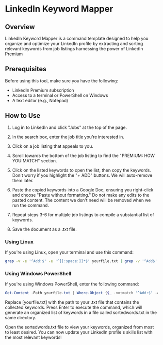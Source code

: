 # LinkedIn Keyword Mapper

## Overview

LinkedIn Keyword Mapper is a command template designed to help you organize and optimize your LinkedIn profile by extracting and sorting relevant keywords from job listings harnessing the power of LinkedIn Premium

## Prerequisites

Before using this tool, make sure you have the following:

- LinkedIn Premium subscription
- Access to a terminal or PowerShell on Windows
- A text editor (e.g., Notepad)

## How to Use

1. Log in to LinkedIn and click "Jobs" at the top of the page.

2. In the search box, enter the job title you're interested in.

3. Click on a job listing that appeals to you.

4. Scroll towards the bottom of the job listing to find the "PREMIUM: HOW YOU MATCH" section.

5. Click on the listed keywords to open the list, then copy the keywords. Don't worry if you highlight the "+ ADD" buttons. We will auto-remove them later.

6. Paste the copied keywords into a Google Doc, ensuring you right-click and choose "Paste without formatting." Do not make any edits to the pasted content. The content we don't need will be removed when we run the command.

7. Repeat steps 3-6 for multiple job listings to compile a substantial list of keywords.

8. Save the document as a .txt file.

### Using Linux

If you're using Linux, open your terminal and use this command:

```bash
grep -v -e '^Add:$' -e '^[[:space:]]*$' yourfile.txt | grep -v '^Add$' | sort | uniq -c | sort -k1,1nr > sortedwords.txt
```

### Using Windows PowerShell

If you're using Windows PowerShell, enter the following command:

```powershell
Get-Content -Path yourfile.txt | Where-Object {$_ -notmatch '^Add:$' -and $_ -notmatch '^\s*$' -and $_ -ne 'Add'} | Sort-Object | Get-Unique -AsString | Sort-Object -Property Count -Descending | Out-File -FilePath sortedwords.txt
```
Replace [yourfile.txt] with the path to your .txt file that contains the collected keywords. Press Enter to execute the command, which will generate an organized list of keywords in a file called sortedwords.txt in the same directory.

Open the sortedwords.txt file to view your keywords, organized from most to least desired. You can now update your LinkedIn profile's skills list with the most relevant keywords!
